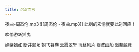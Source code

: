 ```yaml
---
title: 沉淀而已
---
```

夜曲-周杰伦.mp3
![[周杰伦 - 夜曲.mp3]]
此刻的欢愉就要此刻回应！

欢愉游跃摇曳

姹紫嫣红 断井颓垣  朝飞暮卷  云霞翠轩  雨丝风片  烟波画船  潋滟葳蕤